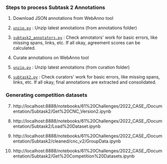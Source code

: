 
### Steps to process Subtask 2 Annotations

1. Download JSON annotations from WebAnno tool

2. [`unzip.py`](unzip.py) : Unzip latest annotations (from annotations folder)

3. [`subtask2_annotators.py`](subtask2_annotators.py) : Check annotators' work for basic errors, like missing spans, links, etc. If all okay, agreement scores can be calculated.

4. Curate annotations on WebAnno tool

5. [`unzip.py`](unzip.py) : Unzip latest annotations (from curation folder)

6. [`subtask2.py`](subtask2.py) : Check curators' work for basic errors, like missing spans, links, etc. If all okay, final annotations are extracted and consolidated.

### Generating competition datasets

7. http://localhost:8888/notebooks/61%20Challenges/2022_CASE_/Documentation/Subtask2/Get%20CNC_Version2.ipynb

8. http://localhost:8888/notebooks/61%20Challenges/2022_CASE_/Documentation/Subtask2/Load%20Dataset.ipynb

9. http://localhost:8888/notebooks/61%20Challenges/2022_CASE_/Documentation/Subtask2/cleaned/cnc_v2/GroupData.ipynb

10. http://localhost:8888/notebooks/61%20Challenges/2022_CASE_/Documentation/Subtask2/Get%20Competition%20Datasets.ipynb

